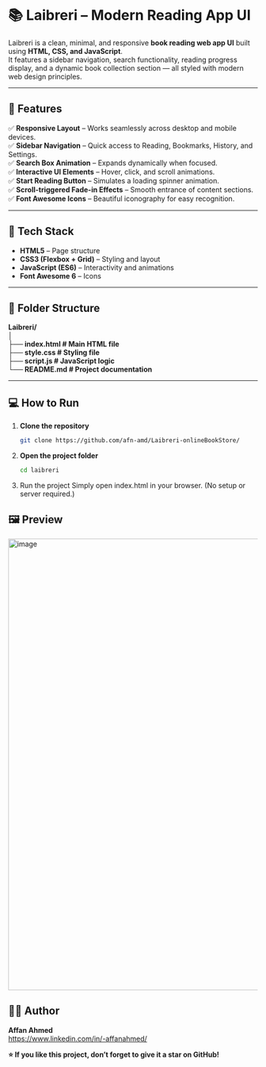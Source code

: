 # 📚 Laibreri – Modern Reading App UI

Laibreri is a clean, minimal, and responsive **book reading web app UI** built using **HTML, CSS, and JavaScript**.  
It features a sidebar navigation, search functionality, reading progress display, and a dynamic book collection section — all styled with modern web design principles.

---

## 🚀 Features

✅ **Responsive Layout** – Works seamlessly across desktop and mobile devices.  
✅ **Sidebar Navigation** – Quick access to Reading, Bookmarks, History, and Settings.  
✅ **Search Box Animation** – Expands dynamically when focused.  
✅ **Interactive UI Elements** – Hover, click, and scroll animations.  
✅ **Start Reading Button** – Simulates a loading spinner animation.  
✅ **Scroll-triggered Fade-in Effects** – Smooth entrance of content sections.  
✅ **Font Awesome Icons** – Beautiful iconography for easy recognition.  

---

## 🧱 Tech Stack

- **HTML5** – Page structure  
- **CSS3 (Flexbox + Grid)** – Styling and layout  
- **JavaScript (ES6)** – Interactivity and animations  
- **Font Awesome 6** – Icons  

---

## 📂 Folder Structure
**Laibreri/
<br>│
<br>├── index.html # Main HTML file
<br>├── style.css # Styling file
<br>├── script.js # JavaScript logic
<br>└── README.md # Project documentation**

---

## 💻 How to Run

1. **Clone the repository**
   ```bash
   git clone https://github.com/afn-amd/Laibreri-onlineBookStore/
2. **Open the project folder**
   ```bash
   cd laibreri
3. Run the project
    Simply open index.html in your browser.
    (No setup or server required.)

## 🖼️ Preview
<img width="1919" height="910" alt="image" src="https://github.com/user-attachments/assets/6c3c061a-8e8a-42bd-94e3-e2bc4640a56c" />

## 🧑‍💻 Author
  **Affan Ahmed**
  <br>https://www.linkedin.com/in/-affanahmed/

**⭐ If you like this project, don’t forget to give it a star on GitHub!**
